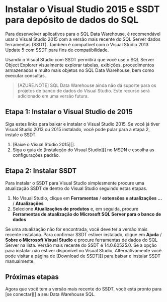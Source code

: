 <properties
   pageTitle="Instalar o Visual Studio e SSDT para o SQL Data Warehouse | Microsoft Azure"
   description="Instalar o Visual Studio e ferramentas de desenvolvimento do SQL Server (SSDT) para depósito de dados do SQL Azure"
   services="sql-data-warehouse"
   documentationCenter="NA"
   authors="sonyam"
   manager="barbkess"
   editor=""/>

<tags
   ms.service="sql-data-warehouse"
   ms.devlang="NA"
   ms.topic="article"
   ms.tgt_pltfrm="NA"
   ms.workload="data-services"
   ms.date="08/16/2016"
   ms.author="sonyama;barbkess"/>

# <a name="install-visual-studio-2015-and-ssdt-for-sql-data-warehouse"></a>Instalar o Visual Studio 2015 e SSDT para depósito de dados do SQL

Para desenvolver aplicativos para o SQL Data Warehouse, é recomendável usar o Visual Studio 2015 com a versão mais recente do SQL Server dados ferramentas (SSDT).  Também é compatível com o Visual Studio 2013 Update 5 com SSDT para fins de compatibilidade.  

Usando o Visual Studio com SSDT permitirá que você use o SQL Server Object Explorer visualmente explorar tabelas, exibições, procedimentos armazenados e muito mais objetos no SQL Data Warehouse, bem como executar consultas.

> [AZURE.NOTE] SQL Data Warehouse ainda não dá suporte para os projetos de banco de dados do Visual Studio.  Este recurso será adicionado em uma versão futura.

## <a name="step-1-install-visual-studio-2015"></a>Etapa 1: Instalar o Visual Studio de 2015

Siga estes links para baixar e instalar o Visual Studio 2015. Se você já tiver Visual Studio 2013 ou 2015 instalado, você pode pular para a etapa 2, instale o SSDT.

1. [Baixe o Visual Studio 2015][].
2. Siga o guia de [Instalação do Visual Studio][] no MSDN e escolha as configurações padrão.

## <a name="step-2-install-ssdt"></a>Etapa 2: Instalar SSDT

Para instalar o SSDT para Visual Studio simplesmente procure uma atualização SSDT de dentro do Visual Studio seguindo estas etapas.

1. No Visual Studio, clique em **Ferramentas** / **extensões e atualizações …**  /  **Atualizações**
2. Selecione **Atualizações de produtos** e, em seguida, procure **Ferramentas de atualização do Microsoft SQL Server para o banco de dados**

Se uma atualização não for encontrada, você deve ter a versão mais recente instalada.  Para confirmar SSDT estiver instalado, clique em **Ajuda** / **Sobre o Microsoft Visual Studio** e procure ferramentas de dados do SQL Server na lista.  Versão mais recente do SSDT é 14.0.60525.0.  Se a opção para instalar não estiver disponível no Visual Studio, Alternativamente você pode visitar a página de [Download de SSDT][] para baixar e instalar SSDT manualmente.

## <a name="next-steps"></a>Próximas etapas

Agora que você tem a versão mais recente do SSDT, você está pronto para [se conectar][] a seu Data Warehouse SQL.

<!--Anchors-->

<!--Image references-->

<!--Articles-->
[conectar-se]: ./sql-data-warehouse-query-visual-studio.md

<!--Other-->
[Baixe o Visual Studio de 2015]: https://www.visualstudio.com/downloads/
[Instalar o Visual Studio]: https://msdn.microsoft.com/library/e2h7fzkw.aspx
[Download SSDT]: https://msdn.microsoft.com/library/mt204009.aspx
